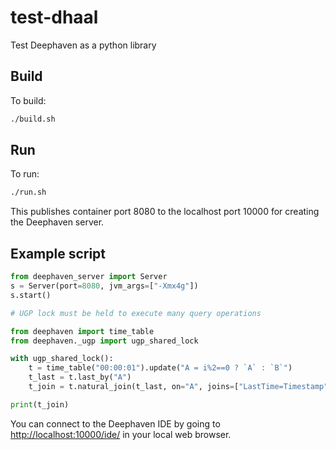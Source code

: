 # test-dhaal
Test Deephaven as a python library

## Build

To build:

```bash
./build.sh
```

## Run

To run:

```bash
./run.sh
```

This publishes container port 8080 to the localhost port 10000 for creating the Deephaven server.

## Example script

```python
from deephaven_server import Server
s = Server(port=8080, jvm_args=["-Xmx4g"])
s.start()

# UGP lock must be held to execute many query operations

from deephaven import time_table
from deephaven._ugp import ugp_shared_lock

with ugp_shared_lock():
    t = time_table("00:00:01").update("A = i%2==0 ? `A` : `B`")
    t_last = t.last_by("A")
    t_join = t.natural_join(t_last, on="A", joins=["LastTime=Timestamp"])

print(t_join)
```

You can connect to the Deephaven IDE by going to [http://localhost:10000/ide/](http://localhost:10000/ide/) in your local web browser.







